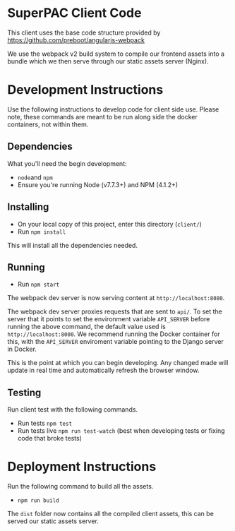 # SuperPAC Client Code

This client uses the base code structure provided by https://github.com/preboot/angularjs-webpack

We use the webpack v2 build system to compile our frontend assets into a bundle which we then serve through our static assets server (Nginx).

# Development Instructions
Use the following instructions to develop code for client side use.
Please note, these commands are meant to be run along side the docker containers, not within them.

## Dependencies
What you'll need the begin development:
* `node`and `npm`
* Ensure you're running Node (v7.7.3+) and NPM (4.1.2+)

## Installing
* On your local copy of this project, enter this directory (`client/`)
* Run `npm install`

This will install all the dependencies needed.

## Running
* Run `npm start`

The webpack dev server is now serving content at `http://localhost:8080`.

The webpack dev server proxies requests that are sent to `api/`.
To set the server that it points to set the environment variable `API_SERVER` before running the above command, the default value used is `http://localhost:8000`.
We recommend running the Docker container for this, with the `API_SERVER` enviroment variable pointing to the Django server in Docker.


This is the point at which you can begin developing. 
Any changed made will update in real time and automatically refresh the browser window.

## Testing
Run client test with the following commands.
* Run tests `npm test`
* Run tests live `npm run test-watch` (best when developing tests or fixing code that broke tests)

# Deployment Instructions
Run the following command to build all the assets.
* `npm run build`

The `dist` folder now contains all the compiled client assets, this can be served our static assets server.
